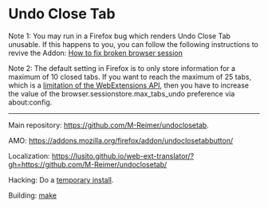 Undo Close Tab
==============

Note 1: You may run in a Firefox bug which renders Undo Close Tab unusable. If this happens to you, you can follow the following instructions to revive the Addon:
[How to fix broken browser session](https://github.com/M-Reimer/undoclosetab/wiki/How-to-fix-broken-browser-session)

Note 2: The default setting in Firefox is to only store information for a maximum of 10 closed tabs. If you want to reach the maximum of 25 tabs, which is a [limitation of the WebExtensions API](https://developer.mozilla.org/en-US/docs/Mozilla/Add-ons/WebExtensions/API/sessions/MAX_SESSION_RESULTS), then you have to increase the value of the browser.sessionstore.max_tabs_undo preference via about:config.

---

Main repository: https://github.com/M-Reimer/undoclosetab.

AMO: https://addons.mozilla.org/firefox/addon/undoclosetabbutton/

Localization: https://lusito.github.io/web-ext-translator/?gh=https://github.com/M-Reimer/undoclosetab/

Hacking: Do a [temporary install](https://extensionworkshop.com/documentation/develop/temporary-installation-in-firefox/).

Building: [make](https://www.gnu.org/software/make/)

